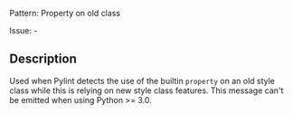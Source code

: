 Pattern: Property on old class

Issue: -

## Description

Used when Pylint detects the use of the builtin `property` on an old style class while this is relying on new style class features. This message can't be emitted when using Python >= 3.0.
